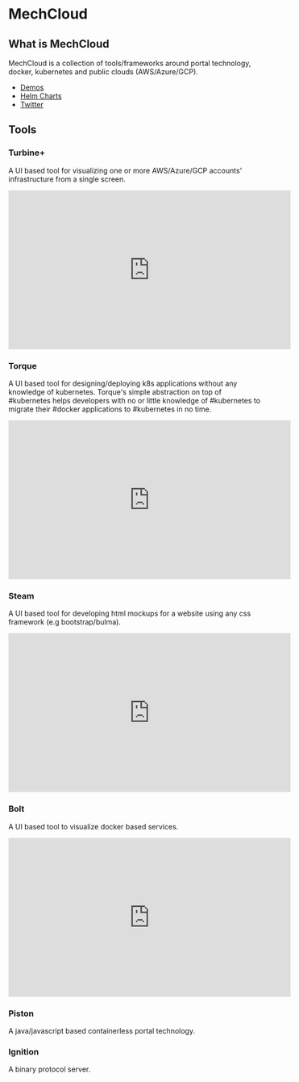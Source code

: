 # MechCloud

## What is MechCloud
MechCloud is a collection of tools/frameworks around portal technology, docker, kubernetes and public clouds (AWS/Azure/GCP). 
* [Demos](https://tinyurl.com/ycrzvje7)
* [Helm Charts](https://github.com/mechcloud/mechcloud-helm-charts)
* [Twitter](https://twitter.com/mech_cloud)


## Tools
### Turbine+
A UI based tool for visualizing one or more AWS/Azure/GCP accounts' infrastructure from a single screen.

<iframe width="560" height="315" src="https://www.youtube.com/embed/aD-BYCE-oy8" frameborder="0" allow="accelerometer; autoplay; clipboard-write; encrypted-media; gyroscope; picture-in-picture" allowfullscreen></iframe>

### Torque
A UI based tool for designing/deploying k8s applications without any knowledge of kubernetes. Torque's simple abstraction on top of #kubernetes helps developers with no or little knowledge of #kubernetes to migrate their #docker applications to #kubernetes in no time.

<iframe width="560" height="315" src="https://www.youtube.com/embed/kkB7aNI3oek" frameborder="0" allow="accelerometer; autoplay; encrypted-media; gyroscope; picture-in-picture" allowfullscreen></iframe>

### Steam
A UI based tool for developing html mockups for a website using any css framework (e.g bootstrap/bulma).

<iframe width="560" height="315" src="https://www.youtube.com/embed/noBoPJf3VhA" frameborder="0" allow="accelerometer; autoplay; clipboard-write; encrypted-media; gyroscope; picture-in-picture" allowfullscreen></iframe>

### Bolt
A UI based tool to visualize docker based services.

<iframe width="560" height="315" src="https://www.youtube.com/embed/0MQy0DwUyi0" frameborder="0" allow="accelerometer; autoplay; clipboard-write; encrypted-media; gyroscope; picture-in-picture" allowfullscreen></iframe>

### Piston
A java/javascript based containerless portal technology.

### Ignition
A binary protocol server.
